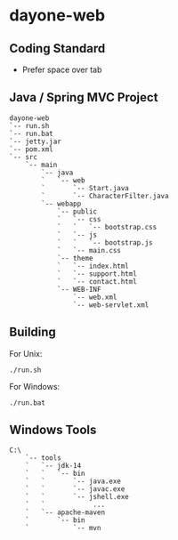 # dayone-web


## Coding Standard
- Prefer space over tab

## Java / Spring MVC Project
```
dayone-web
`-- run.sh
`-- run.bat
`-- jetty.jar
`-- pom.xml
`-- src
	`-- main
		`-- java
		`   `-- web
		`       `-- Start.java
		`       `-- CharacterFilter.java
		`-- webapp
			`-- public
			`   `-- css
			`   `   `-- bootstrap.css
			`   `-- js
			`   `   `-- bootstrap.js
			`   `-- main.css
			`-- theme
			`   `-- index.html
			`   `-- support.html
			`   `-- contact.html
			`-- WEB-INF
				`-- web.xml
				`-- web-servlet.xml

```

## Building

For Unix:
```
./run.sh
```

For Windows:
```
./run.bat
```

## Windows Tools

```
C:\
    `-- tools
    `   `-- jdk-14
    `   `   `-- bin
    `   `       `-- java.exe
    `   `       `-- javac.exe
    `   `       `-- jshell.exe
    `   `            ...
    `   `-- apache-maven
    `       `-- bin
    `           `-- mvn
```
